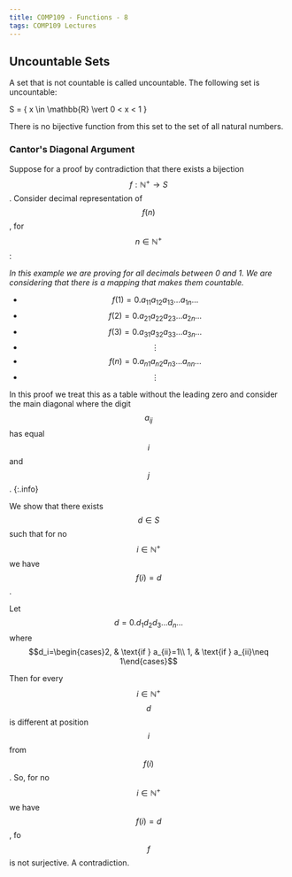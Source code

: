 ```yaml
---
title: COMP109 - Functions - 8
tags: COMP109 Lectures
---
```

## Uncountable Sets
A set that is not countable is called uncountable. The following set is uncountable:

$$$$S = \{ x \in \mathbb{R} \vert 0 < x < 1 \}$$$$

There is no bijective function from this set to the set of all natural numbers.

### Cantor's Diagonal Argument
Suppose for a proof by contradiction that there exists a bijection $$f:\mathbb{N^+}\rightarrow S$$. Consider decimal representation of $$f(n)$$, for $$n\in\mathbb{N^+}$$:

*In this example we are proving for all decimals between 0 and 1. We are considering that there is a mapping that makes them countable.*

* $$f(1)=0.a_{11}a_{12}a_{13}\ldots a_{1n}\ldots$$
* $$f(2)=0.a_{21}a_{22}a_{23}\ldots a_{2n}\ldots$$
* $$f(3)=0.a_{31}a_{32}a_{33}\ldots a_{3n}\ldots$$
* $$\vdots$$
* $$f(n)=0.a_{n1}a_{n2}a_{n3}\ldots a_{nn}\ldots$$
* $$\vdots$$

In this proof we treat this as a table without the leading zero and consider the main diagonal where the digit  $$a_{ij}$$ has equal $$i$$ and $$j$$.
{:.info}

We show that there exists $$d\in S$$ such that for no $$i\in\mathbb{N^+}$$ we have $$f(i)=d$$.

Let $$d=0.d_{1}d_{2}d_{3}\ldots d_{n}\ldots$$ where $$d_i=\begin{cases}2, & \text{if } a_{ii}=1\\ 1, & \text{if } a_{ii}\neq 1\end{cases}$$

Then for every $$i\in\mathbb{N^+}$$ $$d$$ is different at position $$i$$ from $$f(i)$$. So, for no $$i\in\mathbb{N^+}$$ we have $$f(i)=d$$, fo $$f$$ is not surjective. A contradiction.
